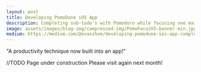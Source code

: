 ```yaml
---
layout: post
title: Developing PomoDone iOS App
description: Completing sub-todo's with Pomodoro while focusing one main goal
image: assets/images/blog-img/compressed-img/PomoFocusV5-banner-min.jpg
medium: https://medium.com/@evanzhoe/developing-pomodone-ios-app-completing-sub-todos-with-pomodoro-while-focusing-one-main-goal-8e94d6899711
---
```

"A productivity technique now built into an app!"


//TODO Page under construction
Please visit again next month!

